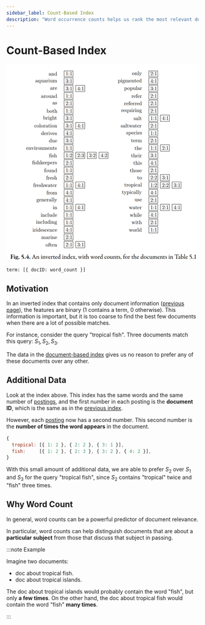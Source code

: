 ```yaml
---
sidebar_label: Count-Based Index
description: "Word occurrence counts helps us rank the most relevant document highest."
---
```


# Count-Based Index

![word count inverted list](../_assets-05/word-count-inverted-list.png)

`term: [{ docID: word_count }]`

## Motivation

In an inverted index that contains only document information ([previous page](0-document-based-index.md)), the features are binary (1 contains a term, 0 otherwise). This information is important, but it is too coarse to find the best few documents when there are a lot of possible matches.

For instance, consider the query "tropical fish". Three documents match this query: $S_1, S_2, S_3$.

The data in the [document-based index](0-document-based-index.md) gives us no reason to prefer any of these documents over any other.

## Additional Data

Look at the index above. This index has the same words and the same number of [postings](index.md#posting-and-pointer), and the first number in each posting is the **document ID**, which is the same as in the [previous index](0-document-based-index.md).

However, each [posting](index.md#posting-and-pointer) now has a second number. This second number is the **number of times the word appears** in the document.

```js
{
  tropical: [{ 1: 2 }, { 2: 2 }, { 3: 1 }],
  fish:     [{ 1: 2 }, { 2: 3 }, { 3: 2 }, { 4: 2 }],
}
```

With this small amount of additional data, we are able to prefer $S_2$ over $S_1$ and $S_3$ for the query "tropical fish", since $S_2$ contains "tropical" twice and "fish" three times.

## Why Word Count

In general, word counts can be a powerful predictor of document relevance.

In particular, word counts can help distinguish documents that are about a **particular subject** from those that discuss that subject in passing.

:::note Example

Imagine two documents:

- doc about tropical fish.
- doc about tropical islands.

The doc about tropical islands would probably contain the word "fish", but only **a few times**. On the other hand, the doc about tropical fish would contain the word "fish" **many times**.

:::
